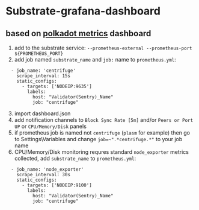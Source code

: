 # Substrate-grafana-dashboard
## based on [polkadot metrics](https://grafana.com/grafana/dashboards/11171) dashboard

1. add to the substrate service: `--prometheus-external --prometheus-port ${PROMETHEUS_PORT}`
2. add job named `substrate_name` and `job:` name to `prometheus.yml`:
```
  - job_name: 'centrifuge'
    scrape_interval: 15s
    static_configs:
      - targets: ['NODEIP:9635']
        labels:
          host: "Validator(Sentry)_Name"
          job: "centrifuge"
```
3. import dashboard.json
4. add notification channels to `Block Sync Rate [5m]` and/or `Peers or Port UP` or `CPU/Memory/Disk` panels
5. if prometheus job is named not `centrifuge` (`plasm` for example) then go to Settings\Variables and change `job=~".*centrifuge.*"` to your job name
6. CPU/Memory/Disk monitoring requres standard `node_exporter` metrics collected, add `substrate_name` to `prometheus.yml`:
```
  - job_name: 'node_exporter'
    scrape_interval: 30s
    static_configs:
      - targets: ['NODEIP:9100']
        labels:
          host: "Validator(Sentry)_Name"
          job: "centrifuge"
```
